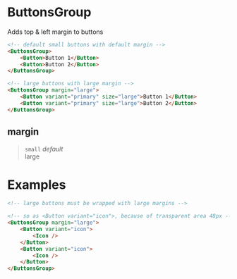 # ButtonsGroup

Adds top & left margin to buttons

```html
<!-- default small buttons with default margin -->
<ButtonsGroup>
    <Button>Button 1</Button>
    <Button>Button 2</Button>
</ButtonsGroup>

<!-- large buttons with large margin -->
<ButtonsGroup margin="large">
    <Button variant="primary" size="large">Button 1</Button>
    <Button variant="primary" size="large">Button 2</Button>
</ButtonsGroup>

```

## margin
> `small` *default*  
> large  


# Examples
```html
<!-- large buttons must be wrapped with large margins -->

<!-- so as <Button variant="icon">, because of transparent area 48px -->
<ButtonsGroup margin="large">
    <Button variant="icon">
        <Icon />
    </Button>
    <Button variant="icon">
        <Icon />
    </Button>
</ButtonsGroup>

```